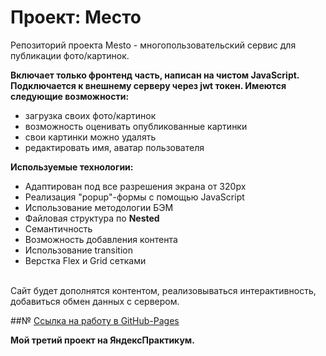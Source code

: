 # Проект: Место

Репозиторий проекта Mesto - многопользовательский сервис для публикации фото/картинок.

**Включает только фронтенд часть, написан на чистом JavaScript.   
Подключается к внешнему серверу через jwt токен. Имеются следующие возможности:**
- загрузка своих фото/картинок
- возможность оценивать опубликованные картинки
- свои картинки можно удалять
- редактировать имя, аватар пользователя

**Используемые технологии:**

* Адаптирован под все разрешения экрана от 320px
* Реализация "popup"-формы с помощью JavaScript
* Использование методологии БЭМ
* Файловая структура по **Nested**
* Семантичность
* Возможность добавления контента
* Использование transition
* Верстка Flex и Grid сетками

<br>
Сайт будет дополнятся контентом, реализовываться интерактивность, добавиться обмен данных с сервером.
<br>


##№ [Ссылка на работу в GitHub-Pages](https://remixfx.github.io/mesto-pure-javascript/)

__Мой третий проект на ЯндексПрактикум.__
